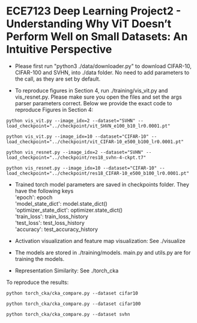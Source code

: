 # ECE7123 Deep Learning Project2 - Understanding Why ViT Doesn’t Perform Well on Small Datasets: An Intuitive Perspective

- Please first run "python3 ./data/downloader.py" to download CIFAR-10, CIFAR-100 and SVHN, into ./data folder. No need to add parameters to the call, as they are set by default.

- To reproduce figures in Section 4, run ./training/vis_vit.py and vis_resnet.py. Please make sure you open the files and set the args parser parameters correct. Below we provide the exact code to reproduce Figures in Section 4: <br />
```
python vis_vit.py --image_idx=2 --dataset="SVHN" --load_checkpoint="../checkpoint/vit_SHVN_e100_b10_lr0.0001.pt" 
```
```
python vis_vit.py --image_idx=10 --dataset="CIFAR-10" --load_checkpoint="../checkpoint/vit_CIFAR-10_e500_b100_lr0.0001.pt"
```
```
python vis_resnet.py --image_idx=2 --dataset="SVHN" --load_checkpoint="../checkpoint/res18_svhn-4-ckpt.t7"
```
```
python vis_resnet.py --image_idx=10 --dataset="CIFAR-10" --load_checkpoint="../checkpoint/res18_CIFAR-10_e500_b100_lr0.0001.pt"
```

- Trained torch model parameters are saved in checkpoints folder. They have the following keys <br />
    'epoch': epoch <br />
    'model_state_dict': model.state_dict() <br />
    'optimizer_state_dict': optimizer.state_dict() <br />
    'train_loss': train_loss_history <br />
    'test_loss': test_loss_history <br />
    'accuracy': test_accuracy_history

- Activation visualization and feature map visualization: See ./visualize

- The models are stored in ./training/models. main.py and utils.py are for training the models. 

- Representation Similarity: See ./torch_cka 

To reproduce the results:
```
python torch_cka/cka_compare.py --dataset cifar10
```
```
python torch_cka/cka_compare.py --dataset cifar100
```
```
python torch_cka/cka_compare.py --dataset svhn
```
